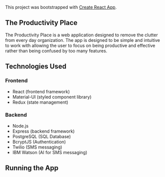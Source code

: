 This project was bootstrapped with [Create React App](https://github.com/facebook/create-react-app).

## The Productivity Place

The Productivity Place is a web application designed to remove the clutter from every day organization. The app is designed to be simple and intuitive to work with allowing the user to focus on being productive and effective rather than being confused by too many features.

## Technologies Used

### Frontend

- React (frontend framework)
- Material-UI (styled component library)
- Redux (state management)

### Backend

- Node.js
- Express (backend framework)
- PostgreSQL (SQL Database)
- BcryptJS (Authentication)
- Twilio (SMS messaging)
- IBM Watson (AI for SMS messaging)

## Running the App
